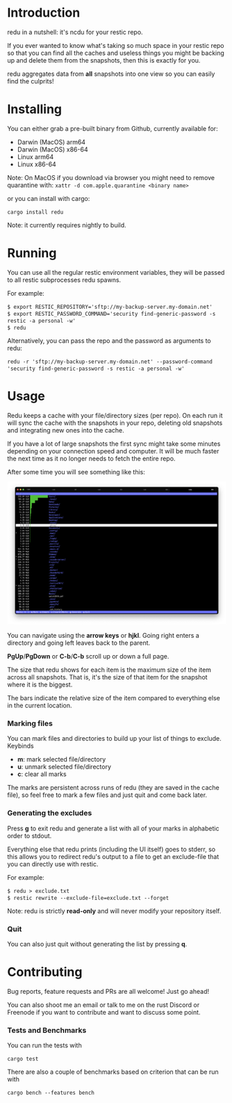 # Introduction

redu in a nutshell: it's ncdu for your restic repo.

If you ever wanted to know what's taking so much space in your restic
repo so that you can find all the caches and useless things you might be backing
up and delete them from the snapshots, then this is exactly for you.

redu aggregates data from **all** snapshots into one view so you can easily find
the culprits!

# Installing

You can either grab a pre-built binary from Github, currently available for:
- Darwin (MacOS) arm64
- Darwin (MacOS) x86-64
- Linux arm64
- Linux x86-64

Note: On MacOS if you download via browser you might need to remove quarantine with:
`xattr -d com.apple.quarantine <binary name>`

or you can install with cargo:
```
cargo install redu
```
Note: it currently requires nightly to build.
 
# Running
 
You can use all the regular restic environment variables, they will be passed
to all restic subprocesses redu spawns.

For example:
```
$ export RESTIC_REPOSITORY='sftp://my-backup-server.my-domain.net'
$ export RESTIC_PASSWORD_COMMAND='security find-generic-password -s restic -a personal -w'
$ redu 
```

Alternatively, you can pass the repo and the password as arguments to redu:
```
redu -r 'sftp://my-backup-server.my-domain.net' --password-command 'security find-generic-password -s restic -a personal -w' 
```

# Usage
Redu keeps a cache with your file/directory sizes (per repo).
On each run it will sync the cache with the snapshots in your repo,
deleting old snapshots and integrating new ones into the cache.

If you have a lot of large snapshots the first sync might take some minutes
depending on your connection speed and computer.
It will be much faster the next time as it no longer needs to fetch the entire repo.

After some time you will see something like this:

![Screenshot of redu showing the contents of a repo with some marks active](screenshot.png)

You can navigate using the **arrow keys** or **hjkl**.
Going right enters a directory and going left leaves back to the parent.

**PgUp**/**PgDown** or **C-b**/**C-b** scroll up or down a full page.

The size that redu shows for each item is the maximum size of the item
across all snapshots. That is, it's the size of that item for the snapshot
where it is the biggest.

The bars indicate the relative size of the item compared to everything else
in the current location.

### Marking files 
You can mark files and directories to build up your list of things to exclude.
Keybinds
- **m**: mark selected file/directory
- **u**: unmark selected file/directory
- **c**: clear all marks
 
The marks are persistent across runs of redu (they are saved in the cache file),
so feel free to mark a few files and just quit and come back later.

### Generating the excludes
Press **g** to exit redu and generate a list with all of your marks in alphabetic order to stdout.

Everything else that redu prints (including the UI itself) goes to stderr,
so this allows you to redirect redu's output to a file to get an exclude-file
that you can directly use with restic.

For example:
```
$ redu > exclude.txt
$ restic rewrite --exclude-file=exclude.txt --forget
```

Note: redu is strictly **read-only** and will never modify your repository itself.

### Quit
You can also just quit without generating the list by pressing **q**.

# Contributing
Bug reports, feature requests and PRs are all welcome!
Just go ahead!

You can also shoot me an email or talk to me on the rust Discord or Freenode
if you want to contribute and want to discuss some point.

### Tests and Benchmarks
You can run the tests with
```
cargo test
```

There are also a couple of benchmarks based on criterion that can be run with
```
cargo bench --features bench
```
